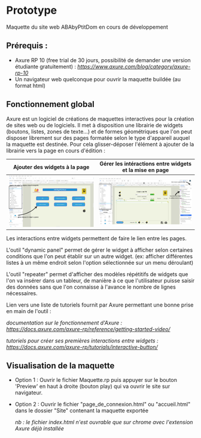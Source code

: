 # Prototype
Maquette du site web ABAbyPtitDom en cours de développement

## Prérequis :
- Axure RP 10 (free trial de 30 jours, possibilité de demander une version étudiante gratuitement) :
*https://www.axure.com/blog/category/axure-rp-10*
- Un navigateur web quelconque pour ouvrir la maquette buildée (au format html)

## Fonctionnement global
Axure est un logiciel de créations de maquettes interactives pour la création de sites web ou de logiciels. Il met à disposition une librairie de widgets (boutons, listes, zones de texte...) et de formes géométriques que l'on peut disposer librement sur des pages formatée selon le type d'appareil auquel la maquette est destinée.
Pour cela glisser-déposer l'élément à ajouter de la librairie vers la page en cours d'édition :

|Ajouter des widgets à la page|Gérer les intéractions entre widgets et la mise en page|
|--------------------------------------|---------------------------------------|
|![](Documentation/Images/widgets.jpg) | ![](Documentation/Images/interactions.jpg) |

Les interactions entre widgets permettent de faire le lien entre les pages.

L'outil "dynamic panel" permet de gérer le widget à afficher selon certaines conditions que l'on peut établir sur un autre widget. (ex: afficher différentes listes à un même endroit selon l'option sélectionnée sur un menu déroulant)

L'outil "repeater" permet d'afficher des modèles répétitifs de widgets que l'on va insérer dans un tableur, de manière à ce que l'utilisateur puisse saisir des données sans que l'on connaisse à l'avance le nombre de lignes nécessaires. 

Lien vers une liste de tutoriels fournit par Axure permettant une bonne prise en main de l'outil :

*documentation sur le fonctionnement d'Axure :*
*https://docs.axure.com/axure-rp/reference/getting-started-video/* 

*tutoriels pour créer ses premières interactions entre widgets :*
*https://docs.axure.com/axure-rp/tutorials/interactive-button/*

## Visualisation de la maquette 

- Option 1 : Ouvrir le fichier Maquette.rp puis appuyer sur le bouton 'Preview' en haut à droite (bouton play) qui va ouvrir le site sur navigateur.
- Option 2 : Ouvrir le fichier "page_de_connexion.html" ou "accueil.html" dans le dossier "Site" contenant la maquette exportée

    *nb : le fichier index.html n'est ouvrable que sur chrome avec l'extension Axure déjà installée*